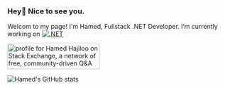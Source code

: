 ### Hey👋 Nice to see you.
Welcom to my page!
I'm Hamed, Fullstack .NET Developer.
I’m currently working on [![.NET](https://img.shields.io/badge/--512BD4?logo=.net&logoColor=ffffff)](https://dotnet.microsoft.com/)

<a href="https://stackexchange.com/users/15119654"><img src="https://stackexchange.com/users/flair/15119654.png" width="208" height="58" alt="profile for Hamed Hajiloo on Stack Exchange, a network of free, community-driven Q&amp;A sites" title="profile for Hamed Hajiloo on Stack Exchange, a network of free, community-driven Q&amp;A sites"></a>

![Hamed's GitHub stats](https://github-readme-stats.vercel.app/api?username=hamedhajiloo&theme=onedark&show_icons=true)



<!--
**hamedhajiloo/hamedhajiloo** is a ✨ _special_ ✨ repository because its `README.md` (this file) appears on your GitHub profile.

Here are some ideas to get you started:

- 🔭 I’m currently working on ...
- 🌱 I’m currently learning ...
- 👯 I’m looking to collaborate on ...
- 🤔 I’m looking for help with ...
- 💬 Ask me about ...
- 📫 How to reach me: ...
- 😄 Pronouns: ...
- ⚡ Fun fact: ...
-->
